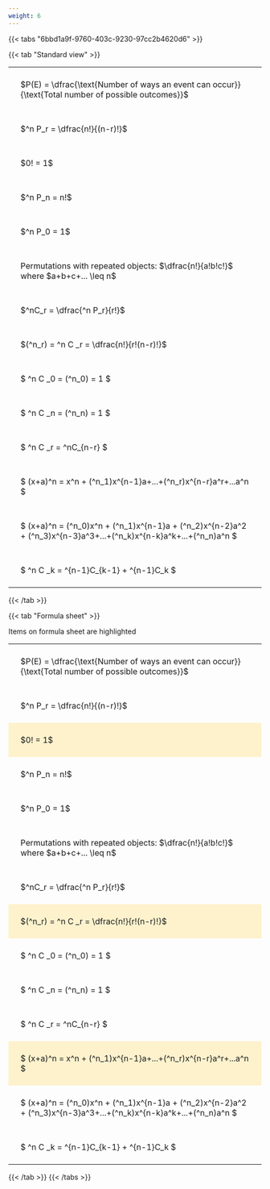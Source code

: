 ```yaml
---
weight: 6
---
```


{{< tabs "6bbd1a9f-9760-403c-9230-97cc2b4620d6" >}}

{{< tab "Standard view" >}}

<style type="text/css">
#T_06457 th.col_heading {
  text-align: left;
  font-size: 1em;
}
#T_06457 td {
  text-align: left;
  font-size: 1em;
  padding: 1.5em;
}
</style>
<table id="T_06457">
  <thead>
  </thead>
  <tbody>
    <tr>
      <td id="T_06457_row0_col0" class="data row0 col0" >$P(E) = \dfrac{\text{Number of ways an event can occur}}{\text{Total number of possible outcomes}}$</td>
    </tr>
    <tr>
      <td id="T_06457_row1_col0" class="data row1 col0" >$^n P_r = \dfrac{n!}{(n-r)!}$</td>
    </tr>
    <tr>
      <td id="T_06457_row2_col0" class="data row2 col0" >$0! = 1$</td>
    </tr>
    <tr>
      <td id="T_06457_row3_col0" class="data row3 col0" >$^n P_n = n!$</td>
    </tr>
    <tr>
      <td id="T_06457_row4_col0" class="data row4 col0" >$^n P_0 = 1$</td>
    </tr>
    <tr>
      <td id="T_06457_row5_col0" class="data row5 col0" >Permutations with repeated objects: $\dfrac{n!}{a!b!c!}$ where $a+b+c+... \leq n$</td>
    </tr>
    <tr>
      <td id="T_06457_row6_col0" class="data row6 col0" >$^nC_r = \dfrac{^n P_r}{r!}$</td>
    </tr>
    <tr>
      <td id="T_06457_row7_col0" class="data row7 col0" >$(^n_r) = ^n C _r = \dfrac{n!}{r!(n-r)!}$</td>
    </tr>
    <tr>
      <td id="T_06457_row8_col0" class="data row8 col0" >$ ^n C _0 = (^n_0) = 1 $</td>
    </tr>
    <tr>
      <td id="T_06457_row9_col0" class="data row9 col0" >$ ^n C _n = (^n_n) = 1 $</td>
    </tr>
    <tr>
      <td id="T_06457_row10_col0" class="data row10 col0" >$ ^n C _r = ^nC_{n-r} $</td>
    </tr>
    <tr>
      <td id="T_06457_row11_col0" class="data row11 col0" >$ (x+a)^n = x^n + (^n_1)x^{n-1}a+...+(^n_r)x^{n-r}a^r+...a^n    $</td>
    </tr>
    <tr>
      <td id="T_06457_row12_col0" class="data row12 col0" >$ (x+a)^n = (^n_0)x^n + (^n_1)x^{n-1}a + (^n_2)x^{n-2}a^2 + (^n_3)x^{n-3}a^3+...+(^n_k)x^{n-k}a^k+...+(^n_n)a^n $</td>
    </tr>
    <tr>
      <td id="T_06457_row13_col0" class="data row13 col0" >$ ^n C _k = ^{n-1}C_{k-1} + ^{n-1}C_k $</td>
    </tr>
  </tbody>
</table>
{{< /tab >}}

{{< tab "Formula sheet" >}}

Items on formula sheet are highlighted 
<br>
<style type="text/css">
#T_4c815 th.col_heading {
  text-align: left;
  font-size: 1em;
}
#T_4c815 td {
  text-align: left;
  font-size: 1em;
  padding: 1.5em;
}
#T_4c815_row0_col0, #T_4c815_row1_col0, #T_4c815_row3_col0, #T_4c815_row4_col0, #T_4c815_row5_col0, #T_4c815_row6_col0, #T_4c815_row8_col0, #T_4c815_row9_col0, #T_4c815_row10_col0, #T_4c815_row12_col0, #T_4c815_row13_col0 {
  background-color: rgba(0,0,0,0);
}
#T_4c815_row2_col0, #T_4c815_row7_col0, #T_4c815_row11_col0 {
  background-color: rgba(255,194,10, 0.2);
}
</style>
<table id="T_4c815">
  <thead>
  </thead>
  <tbody>
    <tr>
      <td id="T_4c815_row0_col0" class="data row0 col0" >$P(E) = \dfrac{\text{Number of ways an event can occur}}{\text{Total number of possible outcomes}}$</td>
    </tr>
    <tr>
      <td id="T_4c815_row1_col0" class="data row1 col0" >$^n P_r = \dfrac{n!}{(n-r)!}$</td>
    </tr>
    <tr>
      <td id="T_4c815_row2_col0" class="data row2 col0" >$0! = 1$</td>
    </tr>
    <tr>
      <td id="T_4c815_row3_col0" class="data row3 col0" >$^n P_n = n!$</td>
    </tr>
    <tr>
      <td id="T_4c815_row4_col0" class="data row4 col0" >$^n P_0 = 1$</td>
    </tr>
    <tr>
      <td id="T_4c815_row5_col0" class="data row5 col0" >Permutations with repeated objects: $\dfrac{n!}{a!b!c!}$ where $a+b+c+... \leq n$</td>
    </tr>
    <tr>
      <td id="T_4c815_row6_col0" class="data row6 col0" >$^nC_r = \dfrac{^n P_r}{r!}$</td>
    </tr>
    <tr>
      <td id="T_4c815_row7_col0" class="data row7 col0" >$(^n_r) = ^n C _r = \dfrac{n!}{r!(n-r)!}$</td>
    </tr>
    <tr>
      <td id="T_4c815_row8_col0" class="data row8 col0" >$ ^n C _0 = (^n_0) = 1 $</td>
    </tr>
    <tr>
      <td id="T_4c815_row9_col0" class="data row9 col0" >$ ^n C _n = (^n_n) = 1 $</td>
    </tr>
    <tr>
      <td id="T_4c815_row10_col0" class="data row10 col0" >$ ^n C _r = ^nC_{n-r} $</td>
    </tr>
    <tr>
      <td id="T_4c815_row11_col0" class="data row11 col0" >$ (x+a)^n = x^n + (^n_1)x^{n-1}a+...+(^n_r)x^{n-r}a^r+...a^n    $</td>
    </tr>
    <tr>
      <td id="T_4c815_row12_col0" class="data row12 col0" >$ (x+a)^n = (^n_0)x^n + (^n_1)x^{n-1}a + (^n_2)x^{n-2}a^2 + (^n_3)x^{n-3}a^3+...+(^n_k)x^{n-k}a^k+...+(^n_n)a^n $</td>
    </tr>
    <tr>
      <td id="T_4c815_row13_col0" class="data row13 col0" >$ ^n C _k = ^{n-1}C_{k-1} + ^{n-1}C_k $</td>
    </tr>
  </tbody>
</table>
{{< /tab >}}
{{< /tabs >}}